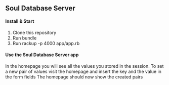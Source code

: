 ## Soul Database Server

#### Install & Start
1. Clone this repository
2. Run bundle
3. Run rackup -p 4000 app/app.rb

#### Use the Soul Database Server app
In the homepage you will see all the values you stored in the session.
To set a new pair of values visit the homepage and insert the key and the value in the form fields
The homepage should now show the created pairs
